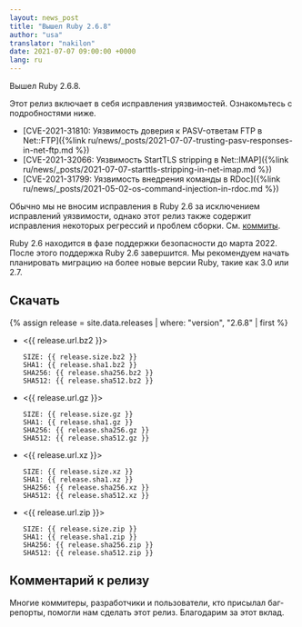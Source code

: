 ```yaml
---
layout: news_post
title: "Вышел Ruby 2.6.8"
author: "usa"
translator: "nakilon"
date: 2021-07-07 09:00:00 +0000
lang: ru
---
```


Вышел Ruby 2.6.8.

Этот релиз включает в себя исправления уязвимостей.
Ознакомьтесь с подробностями ниже.

* [CVE-2021-31810: Уязвимость доверия к PASV-ответам FTP в Net::FTP]({%link ru/news/_posts/2021-07-07-trusting-pasv-responses-in-net-ftp.md %})
* [CVE-2021-32066: Уязвимость StartTLS stripping в Net::IMAP]({%link ru/news/_posts/2021-07-07-starttls-stripping-in-net-imap.md %})
* [CVE-2021-31799: Уязвимость внедрения команды в RDoc]({%link ru/news/_posts/2021-05-02-os-command-injection-in-rdoc.md %})

Обычно мы не вносим исправления в Ruby 2.6 за исключением исправлений уязвимости, однако этот релиз также содержит исправления некоторых регрессий и проблем сборки.
См. [коммиты](https://github.com/ruby/ruby/compare/v2_6_7...v2_6_8).

Ruby 2.6 находится в фазе поддержки безопасности до марта 2022.
После этого поддержка Ruby 2.6 завершится.
Мы рекомендуем начать планировать миграцию на более новые версии Ruby, такие как 3.0 или 2.7.

## Скачать

{% assign release = site.data.releases | where: "version", "2.6.8" | first %}

* <{{ release.url.bz2 }}>

      SIZE: {{ release.size.bz2 }}
      SHA1: {{ release.sha1.bz2 }}
      SHA256: {{ release.sha256.bz2 }}
      SHA512: {{ release.sha512.bz2 }}

* <{{ release.url.gz }}>

      SIZE: {{ release.size.gz }}
      SHA1: {{ release.sha1.gz }}
      SHA256: {{ release.sha256.gz }}
      SHA512: {{ release.sha512.gz }}

* <{{ release.url.xz }}>

      SIZE: {{ release.size.xz }}
      SHA1: {{ release.sha1.xz }}
      SHA256: {{ release.sha256.xz }}
      SHA512: {{ release.sha512.xz }}

* <{{ release.url.zip }}>

      SIZE: {{ release.size.zip }}
      SHA1: {{ release.sha1.zip }}
      SHA256: {{ release.sha256.zip }}
      SHA512: {{ release.sha512.zip }}

## Комментарий к релизу

Многие коммитеры, разработчики и пользователи, кто присылал баг-репорты, помогли нам сделать этот релиз.
Благодарим за этот вклад.
